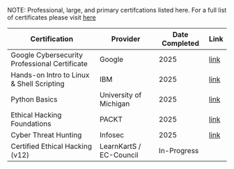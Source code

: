 NOTE: Professional, large, and primary certifcations listed here. For a full list of certificates please visit [here](https://github.com/SDSteele/Classwork_and_Certifications_Portfolio/tree/main/certificates)

| Certification                                    | Provider               | Date Completed | Link |
| ------------------------------------------------ | ---------------------- | -------------- | -----|
| Google Cybersecurity Professional Certificate    | Google                 | 2025           | [link](https://coursera.org/share/3ccc23165a2ea47901982cb837b473ef) |
| Hands-on Intro to Linux & Shell Scripting        | IBM                    | 2025           | [link](https://coursera.org/share/becfab178d11f6e6965da33a41a3d19f) |
| Python Basics                                    | University of Michigan | 2025           | [link](https://coursera.org/share/1dbc10322b167c4faeb66db78460ad58) |
| Ethical Hacking Foundations                      | PACKT                  | 2025           | [link](https://coursera.org/share/ca87b36eb95b8718b33e6705e0d62324) |
| Cyber Threat Hunting                             | Infosec                | 2025           | [link](https://coursera.org/share/3b0c07784c4d32ec7d2bb105e1ef1081) |
| Certified Ethical Hacking (v12)                  | LearnKartS / EC-Council | In-Progress |
